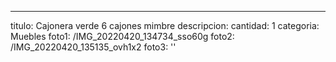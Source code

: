 ---

titulo: Cajonera verde 6 cajones mimbre
descripcion:
cantidad: 1
categoria: Muebles
foto1: /IMG_20220420_134734_sso60g
foto2: /IMG_20220420_135135_ovh1x2
foto3: ''
